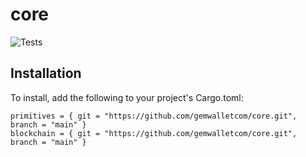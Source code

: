 # core
![Tests](https://github.com/gemwalletcom/core/workflows/Tests/badge.svg)

## Installation
To install, add the following to your project's Cargo.toml:

```
primitives = { git = "https://github.com/gemwalletcom/core.git", branch = "main" }
blockchain = { git = "https://github.com/gemwalletcom/core.git", branch = "main" }
```
